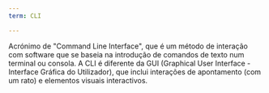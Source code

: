 ```yaml
---
term: CLI

---
```

Acrónimo de "Command Line Interface", que é um método de interação com software que se baseia na introdução de comandos de texto num terminal ou consola. A CLI é diferente da GUI (Graphical User Interface - Interface Gráfica do Utilizador), que inclui interações de apontamento (com um rato) e elementos visuais interactivos.